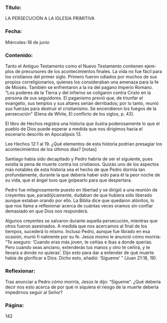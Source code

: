 ### Título:

LA PERSECUCIÓN A LA IGLESIA PRIMITIVA

### Fecha:

Miércoles-18 de junio

### Contenido:

Tanto el Antiguo Testamento como el Nuevo Testamento contienen ejem­
plos de precursores de los acontecimientos finales. La vida no fue fácil para
los cristianos del primer siglo. Primero fueron odiados por muchos de sus
propios correligionarios, quienes los consideraban una amenaza para la fe
de Moisés. También se enfrentaron a la ira del pagano Imperio Romano. “Los
poderes de la Tierra y del infierno se coligaron contra Cristo en la persona
de sus seguidores. El paganismo previó que, de triunfar el evangelio, sus
templos y sus altares serían derribados; por lo tanto, reunió sus fuerzas para
destruir el cristianismo. Se encendieron los fuegos de la persecución” (Elena
de White, El conflicto de los siglos, p. 43).

El libro de Hechos registra una historia que ilustra poderosamente lo
que el pueblo de Dios puede esperar a medida que nos dirigimos hacia el
escenario descrito en Apocalipsis 13.

Lee Hechos 12:1 al 19. ¿Qué elementos de esta historia podrían presagiar
los acontecimientos de los últimos días? [notas]

Santiago había sido decapitado y Pedro habría de ser el siguiente, pues existía
la pena de muerte contra los cristianos. Quizás uno de los aspectos más notables
de esta historia sea el hecho de que Pedro dormía tan profundamente, durante
la que debería haber sido para él la peor noche de su vida, que el ángel tuvo que
golpearlo para que despertara.

Pedro fue milagrosamente puesto en libertad y se dirigió a una reunión de
creyentes que, paradójicamente, dudaban de que hubiera sido liberado aunque
estaban orando por ello. La Biblia dice que quedaron atónitos, lo que nos llama
a reflexionar acerca de cuántas veces oramos sin confiar demasiado en que
Dios nos responderá.

Algunos creyentes se salvaron durante aquella persecución, mientras que
otros fueron asesinados. A medida que nos acercamos al final de los tiempos,
sucederá lo mismo. Incluso Pedro, aunque fue librado en esa ocasión, murió fi­
nalmente por su fe. Jesús mismo le anunció cómo moriría: “Te aseguro: ‘Cuando
eras más joven, te ceñías e ibas a donde querías. Pero cuando seas anciano,
extenderás tus manos y otro te ceñirá, y te llevará a donde no quieras’. Dijo esto
para dar a entender de qué muerte había de glorificar a Dios. Dicho esto, añadió:
‘Sígueme’ ” (Juan 21:18, 19).

### Reflexionar:

Tras anunciar a Pedro cómo moriría, Jesús le dijo: “Sígueme”. ¿Qué debería decir­
nos esto acerca de por qué ni siquiera el riesgo de la muerte debería impedirnos
seguir al Señor?

### Página:

142
